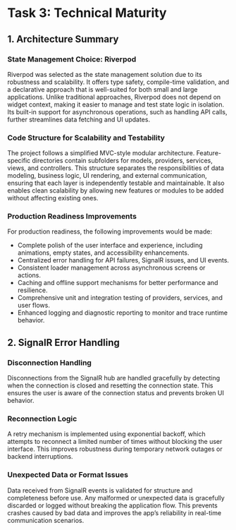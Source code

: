 # Task 3: Technical Maturity

## 1. Architecture Summary

### State Management Choice: Riverpod

Riverpod was selected as the state management solution due to its robustness and scalability. It offers type safety, compile-time validation, and a declarative approach that is well-suited for both small and large applications. Unlike traditional approaches, Riverpod does not depend on widget context, making it easier to manage and test state logic in isolation. Its built-in support for asynchronous operations, such as handling API calls, further streamlines data fetching and UI updates.

### Code Structure for Scalability and Testability

The project follows a simplified MVC-style modular architecture. Feature-specific directories contain subfolders for models, providers, services, views, and controllers. This structure separates the responsibilities of data modeling, business logic, UI rendering, and external communication, ensuring that each layer is independently testable and maintainable. It also enables clean scalability by allowing new features or modules to be added without affecting existing ones.

### Production Readiness Improvements

For production readiness, the following improvements would be made:

- Complete polish of the user interface and experience, including animations, empty states, and accessibility enhancements.
- Centralized error handling for API failures, SignalR issues, and UI events.
- Consistent loader management across asynchronous screens or actions.
- Caching and offline support mechanisms for better performance and resilience.
- Comprehensive unit and integration testing of providers, services, and user flows.
- Enhanced logging and diagnostic reporting to monitor and trace runtime behavior.

## 2. SignalR Error Handling

### Disconnection Handling

Disconnections from the SignalR hub are handled gracefully by detecting when the connection is closed and resetting the connection state. This ensures the user is aware of the connection status and prevents broken UI behavior.

### Reconnection Logic

A retry mechanism is implemented using exponential backoff, which attempts to reconnect a limited number of times without blocking the user interface. This improves robustness during temporary network outages or backend interruptions.

### Unexpected Data or Format Issues

Data received from SignalR events is validated for structure and completeness before use. Any malformed or unexpected data is gracefully discarded or logged without breaking the application flow. This prevents crashes caused by bad data and improves the app’s reliability in real-time communication scenarios.

